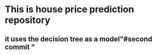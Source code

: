 # This is house price prediction repository
## it uses the decision tree as a model"#second commit " 
